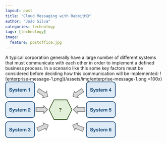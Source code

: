 ```yaml
---
layout: post
title: "Cloud Messaging with RabbitMQ"
author: "João Silva"
categories: technology
tags: [technology]
image:
  feature: postoffice.jpg
---
```

A typical corporation generally have a large number of different systems that must communicate with each other in order to implement a defined business process. In a scenario like this some key factors must be considered before deciding how this communication will be implemented:
![enterprise-message-1.png](/assets/img/enterprise-message-1.png =100x)
<img src="/assets/img/enterprise-message-1.png" width="350">
